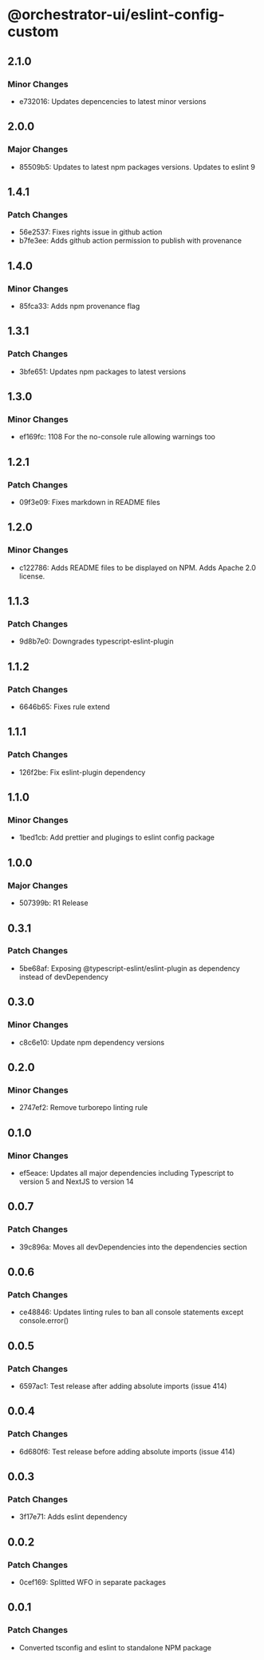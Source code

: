 # @orchestrator-ui/eslint-config-custom

## 2.1.0

### Minor Changes

- e732016: Updates depencencies to latest minor versions

## 2.0.0

### Major Changes

- 85509b5: Updates to latest npm packages versions. Updates to eslint 9

## 1.4.1

### Patch Changes

- 56e2537: Fixes rights issue in github action
- b7fe3ee: Adds github action permission to publish with provenance

## 1.4.0

### Minor Changes

- 85fca33: Adds npm provenance flag

## 1.3.1

### Patch Changes

- 3bfe651: Updates npm packages to latest versions

## 1.3.0

### Minor Changes

- ef169fc: 1108 For the no-console rule allowing warnings too

## 1.2.1

### Patch Changes

- 09f3e09: Fixes markdown in README files

## 1.2.0

### Minor Changes

- c122786: Adds README files to be displayed on NPM. Adds Apache 2.0 license.

## 1.1.3

### Patch Changes

- 9d8b7e0: Downgrades typescript-eslint-plugin

## 1.1.2

### Patch Changes

- 6646b65: Fixes rule extend

## 1.1.1

### Patch Changes

- 126f2be: Fix eslint-plugin dependency

## 1.1.0

### Minor Changes

- 1bed1cb: Add prettier and plugings to eslint config package

## 1.0.0

### Major Changes

- 507399b: R1 Release

## 0.3.1

### Patch Changes

- 5be68af: Exposing @typescript-eslint/eslint-plugin as dependency instead of devDependency

## 0.3.0

### Minor Changes

- c8c6e10: Update npm dependency versions

## 0.2.0

### Minor Changes

- 2747ef2: Remove turborepo linting rule

## 0.1.0

### Minor Changes

- ef5eace: Updates all major dependencies including Typescript to version 5 and NextJS to version 14

## 0.0.7

### Patch Changes

- 39c896a: Moves all devDependencies into the dependencies section

## 0.0.6

### Patch Changes

- ce48846: Updates linting rules to ban all console statements except console.error()

## 0.0.5

### Patch Changes

- 6597ac1: Test release after adding absolute imports (issue 414)

## 0.0.4

### Patch Changes

- 6d680f6: Test release before adding absolute imports (issue 414)

## 0.0.3

### Patch Changes

- 3f17e71: Adds eslint dependency

## 0.0.2

### Patch Changes

- 0cef169: Splitted WFO in separate packages

## 0.0.1

### Patch Changes

- Converted tsconfig and eslint to standalone NPM package
